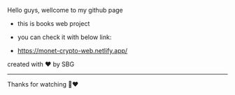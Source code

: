 Hello guys, wellcome to my github page

- this is books web project

- you can check it with below link:

- https://monet-crypto-web.netlify.app/

created with ❤️ by SBG

-----------------------------------



Thanks for watching 🙏❤️
